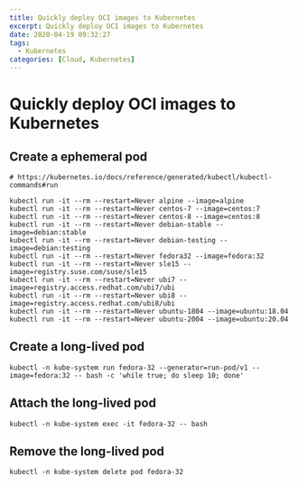 ```yaml
---
title: Quickly deploy OCI images to Kubernetes
excerpt: Quickly deploy OCI images to Kubernetes
date: 2020-04-19 09:32:27
tags:
  - Kubernetes
categories: [Cloud, Kubernetes]
---
```


# Quickly deploy OCI images to Kubernetes

## Create a ephemeral pod

```shell
# https://kubernetes.io/docs/reference/generated/kubectl/kubectl-commands#run

kubectl run -it --rm --restart=Never alpine --image=alpine
kubectl run -it --rm --restart=Never centos-7 --image=centos:7
kubectl run -it --rm --restart=Never centos-8 --image=centos:8
kubectl run -it --rm --restart=Never debian-stable --image=debian:stable
kubectl run -it --rm --restart=Never debian-testing --image=debian:testing
kubectl run -it --rm --restart=Never fedora32 --image=fedora:32
kubectl run -it --rm --restart=Never sle15 --image=registry.suse.com/suse/sle15
kubectl run -it --rm --restart=Never ubi7 --image=registry.access.redhat.com/ubi7/ubi
kubectl run -it --rm --restart=Never ubi8 --image=registry.access.redhat.com/ubi8/ubi
kubectl run -it --rm --restart=Never ubuntu-1804 --image=ubuntu:18.04
kubectl run -it --rm --restart=Never ubuntu-2004 --image=ubuntu:20.04
```

## Create a long-lived pod

```shell
kubectl -n kube-system run fedora-32 --generator=run-pod/v1 --image=fedora:32 -- bash -c 'while true; do sleep 10; done'
```

## Attach the long-lived pod

```shell
kubectl -n kube-system exec -it fedora-32 -- bash
```

## Remove the long-lived pod

```shell
kubectl -n kube-system delete pod fedora-32
```
